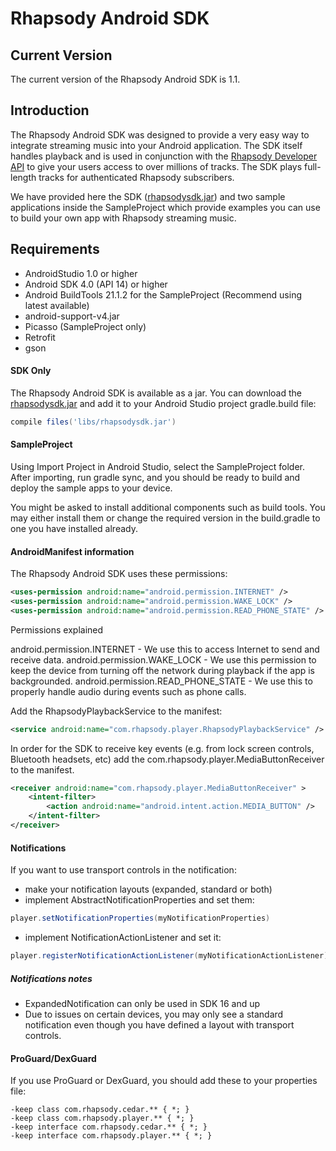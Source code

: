 # Rhapsody Android SDK

## Current Version
The current version of the Rhapsody Android SDK is 1.1.

## Introduction
The Rhapsody Android SDK was designed to provide a very easy way to integrate streaming music into your Android application. The SDK itself handles playback and is used in conjunction with the [Rhapsody Developer API](http://developer.rhapsody.com) to give your users access to over millions of tracks. The SDK plays full-length tracks for authenticated Rhapsody subscribers.

We have provided here the SDK ([rhapsodysdk.jar](https://github.com/Rhapsody/rhapsody-android-sdk/blob/1.1/rhapsodysdk.jar)) and two sample applications inside the SampleProject which provide examples you can use to build your own app with Rhapsody streaming music.

## Requirements
- AndroidStudio 1.0 or higher
- Android SDK 4.0 (API 14) or higher
- Android BuildTools 21.1.2 for the SampleProject (Recommend using latest available)
- android-support-v4.jar
- Picasso (SampleProject only)
- Retrofit
- gson

#### SDK Only
The Rhapsody Android SDK is available as a jar. You can download the [rhapsodysdk.jar](https://github.com/Rhapsody/rhapsody-android-sdk/blob/1.1/rhapsodysdk.jar) and add it to your Android Studio project gradle.build file:

```groovy
compile files('libs/rhapsodysdk.jar')
```

#### SampleProject

Using Import Project in Android Studio, select the SampleProject folder. After importing, run gradle sync, and you should be ready to build and deploy the sample apps to your device. 

You might be asked to install additional components such as build tools. You may either install them or change the required version in the build.gradle to one you have installed already.


#### AndroidManifest information
The Rhapsody Android SDK uses these permissions:
```xml
<uses-permission android:name="android.permission.INTERNET" />
<uses-permission android:name="android.permission.WAKE_LOCK" />
<uses-permission android:name="android.permission.READ_PHONE_STATE" />
```

Permissions explained

android.permission.INTERNET - We use this to access Internet to send and receive data.
android.permission.WAKE_LOCK - We use this permission to keep the device from turning off the network during playback if the app is backgrounded.
android.permission.READ_PHONE_STATE - We use this to properly handle audio during events such as phone calls.

Add the RhapsodyPlaybackService to the manifest:
```xml
<service android:name="com.rhapsody.player.RhapsodyPlaybackService" />
```
In order for the SDK to receive key events (e.g. from lock screen controls, Bluetooth headsets, etc) add the com.rhapsody.player.MediaButtonReceiver to the manifest.
```xml
<receiver android:name="com.rhapsody.player.MediaButtonReceiver" >
	<intent-filter>
		<action android:name="android.intent.action.MEDIA_BUTTON" />
	</intent-filter>
</receiver>
```


#### Notifications
If you want to use transport controls in the notification:
- make your notification layouts (expanded, standard or both)
- implement AbstractNotificationProperties and set them:
```java
player.setNotificationProperties(myNotificationProperties)
```
- implement NotificationActionListener and set it:
```java
player.registerNotificationActionListener(myNotificationActionListener)
```

##### Notifications notes
- ExpandedNotification can only be used in SDK 16 and up
- Due to issues on certain devices, you may only see a standard notification even though you have defined a layout with transport controls.


#### ProGuard/DexGuard
If you use ProGuard or DexGuard, you should add these to your properties file:
```code
-keep class com.rhapsody.cedar.** { *; }
-keep class com.rhapsody.player.** { *; }
-keep interface com.rhapsody.cedar.** { *; }
-keep interface com.rhapsody.player.** { *; }
```


